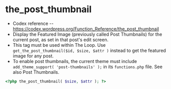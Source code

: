 # the_post_thumbnail
- Codex reference -- https://codex.wordpress.org/Function_Reference/the_post_thumbnail
- Display the Featured Image (previously called Post Thumbnails) for the current post, as set in that post's edit screen.
- This tag must be used within The Loop. Use `get_the_post_thumbnail($id, $size, $attr )` instead to get the featured image for any post.
- To enable post thumbnails, the current theme must include `add_theme_support( 'post-thumbnails' );` in its `functions.php` file. See also Post Thumbnails.

```php
<?php the_post_thumbnail( $size, $attr ); ?>
```